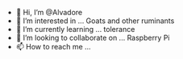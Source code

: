 - 👋 Hi, I’m @Alvadore
- 👀 I’m interested in ... Goats and other ruminants
- 🌱 I’m currently learning ... tolerance
- 💞️ I’m looking to collaborate on ... Raspberry Pi
- 📫 How to reach me ... 

<!---
Alvadore/Alvadore is a ✨ special ✨ repository because its `README.md` (this file) appears on your GitHub profile.
You can click the Preview link to take a look at your changes.
--->
